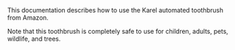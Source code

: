 
This documentation describes how to use the Karel automated
toothbrush from Amazon.

Note that this toothbrush is completely safe to use for children,
adults, pets, wildlife, and trees.
